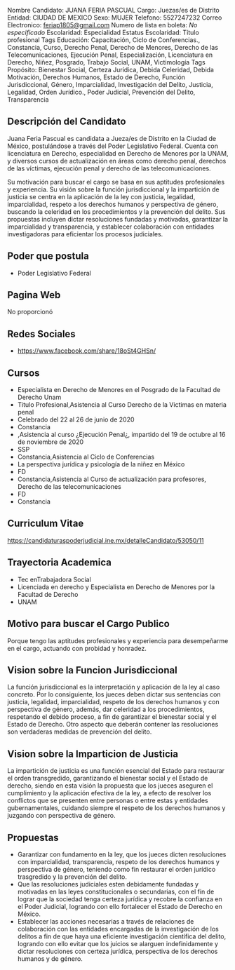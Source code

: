 Nombre Candidato: JUANA FERIA PASCUAL
Cargo: Juezas/es de Distrito
Entidad: CIUDAD DE MEXICO
Sexo: MUJER
Telefono: 5527247232
Correo Electronico: feriap1805@gmail.com
Numero de lista en boleta: *No especificado*
Escolaridad: Especialidad
Estatus Escolaridad: Título profesional
Tags Educación: Capacitación, Ciclo de Conferencias., Constancia, Curso, Derecho Penal, Derecho de Menores, Derecho de las Telecomunicaciones, Ejecución Penal, Especialización, Licenciatura en Derecho, Niñez, Posgrado, Trabajo Social, UNAM, Victimología
Tags Propósito: Bienestar Social, Certeza Jurídica, Debida Celeridad, Debida Motivación, Derechos Humanos, Estado de Derecho, Función Jurisdiccional, Género, Imparcialidad, Investigación del Delito, Justicia, Legalidad, Orden Jurídico., Poder Judicial, Prevención del Delito, Transparencia


## Descripción del Candidato 

Juana Feria Pascual es candidata a Jueza/es de Distrito en la Ciudad de México, postulándose a través del Poder Legislativo Federal. Cuenta con licenciatura en Derecho, especialidad en Derecho de Menores por la UNAM, y diversos cursos de actualización en áreas como derecho penal, derechos de las víctimas, ejecución penal y derecho de las telecomunicaciones. 

Su motivación para buscar el cargo se basa en sus aptitudes profesionales y experiencia. Su visión sobre la función jurisdiccional y la impartición de justicia se centra en la aplicación de la ley con justicia, legalidad, imparcialidad, respeto a los derechos humanos y perspectiva de género, buscando la celeridad en los procedimientos y la prevención del delito. Sus propuestas incluyen dictar resoluciones fundadas y motivadas, garantizar la imparcialidad y transparencia, y establecer colaboración con entidades investigadoras para eficientar los procesos judiciales.


## Poder que postula

- Poder Legislativo Federal


## Pagina Web

No proporcionó


## Redes Sociales

- https://www.facebook.com/share/18oSt4GHSn/


## Cursos

- Especialista en Derecho de Menores en el Posgrado de la Facultad de Derecho Unam
- Titulo Profesional,Asistencia al Curso Derecho de la Victimas en materia penal
- Celebrado del 22 al 26 de junio de 2020
- Constancia
- ,Asistencia al curso ¿Ejecución Penal¿, impartido del 19 de octubre al 16 de noviembre de 2020
- SSP
- Constancia,Asistencia al Ciclo de Conferencias
- La perspectiva jurídica y psicología de la niñez en México
- FD
- Constancia,Asistencia al Curso de actualización para profesores, Derecho de las telecomunicaciones
- FD
- Constancia


## Curriculum Vitae

https://candidaturaspoderjudicial.ine.mx/detalleCandidato/53050/11


## Trayectoria Academica

- Tec enTrabajadora Social
- Licenciada en derecho y Especialista en Derecho de Menores por la Facultad de Derecho
- UNAM


## Motivo para buscar el Cargo Publico

Porque tengo las aptitudes profesionales y experiencia para desempeñarme en el cargo, actuando con probidad y honradez.


## Vision sobre la Funcion Jurisdiccional

La función jurisdiccional es la interpretación y aplicación de la ley al caso concreto. Por lo consiguiente, los jueces deben dictar sus sentencias con justicia, legalidad, imparcialidad, respeto de los derechos humanos y con perspectiva de género, además, dar celeridad a los procedimientos, respetando el debido proceso, a fin de garantizar el bienestar social y el Estado de Derecho. Otro aspecto que deberán contener las resoluciones son verdaderas medidas de prevención del delito.


## Vision sobre la Imparticion de Justicia

La impartición de justicia es una función esencial del Estado para restaurar el orden transgredido, garantizando el bienestar social y el Estado de derecho, siendo en esta visión la propuesta que los jueces aseguren el cumplimiento y la aplicación efectiva de la ley, a efecto de resolver los conflictos que se presenten entre personas o entre estas y entidades gubernamentales, cuidando siempre el respeto de los derechos humanos y juzgando con perspectiva de género.


## Propuestas

- Garantizar con fundamento en la ley, que los jueces dicten resoluciones con imparcialidad, transparencia, respeto de los derechos humanos y perspectiva de género, teniendo como fin restaurar el orden jurídico trasgredido y la prevención del delito.
- Que las resoluciones judiciales esten debidamente fundadas y motivadas en las leyes constitucionales o secundarias, con el fin de lograr que la sociedad tenga certeza jurídica y recobre la confianza en el Poder Judicial, logrando con ello fortalecer el Estado de Derecho en México.
- Establecer las acciones necesarias a través de relaciones de colaboración con las entidades encargadas de la investigación de los delitos a fin de que haya una eficiente investigación científica del delito, logrando con ello evitar que los juicios se alarguen indefinidamente y dictar resoluciones con certeza jurídica, perspectiva de los derechos humanos y de género.

